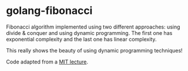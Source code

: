 # golang-fibonacci
Fibonacci algorithm implemented using two different approaches: using divide & conquer and using dynamic programming. The first one has exponential complexity and the last one has linear complexity. 

This really shows the beauty of using dynamic programming techniques!

Code adapted from a [MIT lecture](http://courses.csail.mit.edu/6.006/spring08/notes/lecture19.pdf).